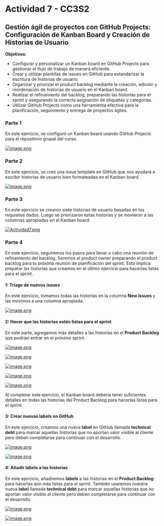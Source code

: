 # Actividad 7 - CC3S2

## Gestión ágil de proyectos con GitHub Projects: Configuración de Kanban Board y Creación de Historias de Usuario

**Objetivos:**
- Configurar y personalizar un Kanban board en GitHub Projects para gestionar el flujo de trabajo de manera eficiente.
- Crear y utilizar plantillas de issues en GitHub para estandarizar la escritura de historias de usuario.
- Organizar y priorizar el product backlog mediante la creación, edición y reordenación de historias de usuario en el Kanban board.
- Realizar el refinamiento del backlog, preparando las historias para el sprint y asegurando la correcta asignación de etiquetas y categorías.
- Utilizar GitHub Projects como una herramienta efectiva para la planificación, seguimiento y entrega de proyectos ágiles.


### Parte 1
En este ejercicio, se configuró un Kanban board usando GitHub Projects para el repositorio grupal del curso.

[![image.png](https://i.postimg.cc/PqGp9KJ4/image.png)](https://postimg.cc/pmZLnfDh)

### Parte 2
En este ejercicio, se creó una issue template en GitHub que nos ayudará a escribir historias de usuario bien formateadas en el Kanban board.

[![image.png](https://i.postimg.cc/RZTxxZVD/image.png)](https://postimg.cc/xXq4KYmv)

### Parte 3
En este ejercicio se crearon siete historias de usuario basadas en los requisitos dados. Luego se priorizaron estas historias y se movieron a las columnas apropiadas en el Kanban board.

[![Actividad7.png](https://i.postimg.cc/QxWtp1xZ/Actividad7.png)](https://postimg.cc/GHddRByX)

### Parte 4
En este ejercicio, seguiremos los pasos para llevar a cabo una reunión de refinamiento del backlog. 
Seremos el product owner preparando el product backlog para tu próxima reunión de planificación del sprint. Esto implica preparar las historias que creamos en el último ejercicio para hacerlas listas para el sprint.

#### 1: Triage de nuevos issues
En este ejercicio, tomamos todas las historias en la columna **New Issues** y las movimos a una columna apropiada.

[![image.png](https://i.postimg.cc/VNp8DHNf/image.png)](https://postimg.cc/bGxWvgbW)

#### 2: Hacer que las historias estén listas para el sprint
En este parte, agregamos más detalles a las historias en el **Product Backlog** que podrían entrar en el próximo sprint.

[![image.png](https://i.postimg.cc/VvBPsfWv/image.png)](https://postimg.cc/1VtjJZT1)

[![image.png](https://i.postimg.cc/Vs9xCNXL/image.png)](https://postimg.cc/xqCprnsW)

[![image.png](https://i.postimg.cc/T31FFqFp/image.png)](https://postimg.cc/CRycfDFg)

[![image.png](https://i.postimg.cc/P579jvnK/image.png)](https://postimg.cc/rDSQGmmt)

[![image.png](https://i.postimg.cc/R0n8VCMm/image.png)](https://postimg.cc/jWtvMbw3)

Al completar este ejercicio, el Kanban board debería tener suficientes detalles en todas las historias 
del Product Backlog para hacerlas listas para el sprint.

#### 3: Crear nuevas labels en GitHub
En este ejercicio, creamos una nueva **label** en GitHub llamada **technical debt** para marcar aquellas historias que no aportan valor visible al cliente pero deben completarse para continuar con el desarrollo.

[![image.png](https://i.postimg.cc/yx7rPF06/image.png)](https://postimg.cc/r0YJyRh7)

[![image.png](https://i.postimg.cc/j2v3kLhH/image.png)](https://postimg.cc/SY2GnQ3R)

#### 4: Añadir labels a las historias
En este ejercicio, añadiremos **labels** a las historias en el **Product Backlog** para hacerlas aún más listas para el sprint. También usaremos nuestra nueva **label** llamada **technical debt** para marcar aquellas historias que no aportan valor visible al cliente pero deben completarse para continuar con el desarrollo.

[![image.png](https://i.postimg.cc/bv1QsBdG/image.png)](https://postimg.cc/B8Q8zNTs)

[![image.png](https://i.postimg.cc/66zHK4dR/image.png)](https://postimg.cc/K4k7rzpv)







